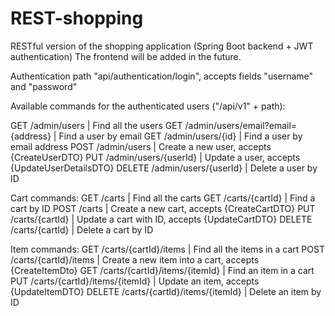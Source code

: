 # REST-shopping
RESTful version of the shopping application (Spring Boot backend + JWT authentication)
The frontend will be added in the future.

Authentication path "api/authentication/login", accepts fields "username" and "password"

Available commands for the authenticated users ("/api/v1" + path):

GET /admin/users  | Find all the users
GET /admin/users/email?email={address}  | Find a user by email
GET /admin/users/{id}  | Find a user by email address
POST /admin/users  | Create a new user, accepts {CreateUserDTO}
PUT /admin/users/{userId}  | Update a user, accepts {UpdateUserDetailsDTO}
DELETE /admin/users/{userId}  | Delete a user by ID

Cart commands:
GET /carts  | Find all the carts
GET /carts/{cartId}  | Find a cart by ID
POST /carts  | Create a new cart, accepts {CreateCartDTO}
PUT /carts/{cartId}  | Update a cart with ID, accepts {UpdateCartDTO}
DELETE /carts/{cartId}  | Delete a cart by ID

Item commands:
GET /carts/{cartId}/items  | Find all the items in a cart
POST /carts/{cartId}/items  | Create a new item into a cart, accepts {CreateItemDto}
GET /carts/{cartId}/items/{itemId}  | Find an item in a cart
PUT /carts/{cartId}/items/{itemId}  | Update an item, accepts {UpdateItemDTO}
DELETE /carts/{cartId}/items/{itemId}  | Delete an item by ID
